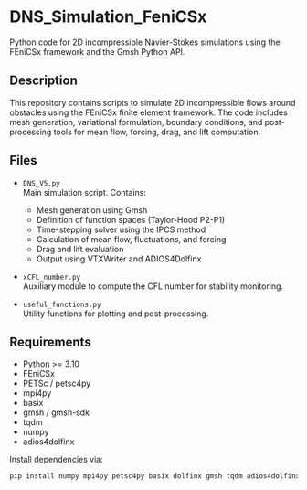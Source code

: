 # DNS_Simulation_FeniCSx

Python code for 2D incompressible Navier-Stokes simulations using the FEniCSx framework and the Gmsh Python API. 

## Description

This repository contains scripts to simulate 2D incompressible flows around obstacles using the FEniCSx finite element framework. The code includes mesh generation, variational formulation, boundary conditions, and post-processing tools for mean flow, forcing, drag, and lift computation.

## Files

- `DNS_V5.py`  
  Main simulation script. Contains:
  - Mesh generation using Gmsh
  - Definition of function spaces (Taylor-Hood P2-P1)
  - Time-stepping solver using the IPCS method
  - Calculation of mean flow, fluctuations, and forcing
  - Drag and lift evaluation
  - Output using VTXWriter and ADIOS4Dolfinx

- `xCFL_number.py`  
  Auxiliary module to compute the CFL number for stability monitoring.

- `useful_functions.py`  
  Utility functions for plotting and post-processing.

## Requirements

- Python >= 3.10
- FEniCSx
- PETSc / petsc4py
- mpi4py
- basix
- gmsh / gmsh-sdk
- tqdm
- numpy
- adios4dolfinx

Install dependencies via:

```bash
pip install numpy mpi4py petsc4py basix dolfinx gmsh tqdm adios4dolfinx
